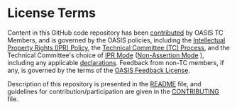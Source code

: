 # License Terms

Content in this GitHub code repository has been [contributed](https://www.oasis-open.org/policies-guidelines/ipr#def-contribution) by OASIS TC Members, and is 
governed by the OASIS policies, including the [Intellectual Property Rights (IPR) Policy](https://www.oasis-open.org/policies-guidelines/ipr), 
the [Technical Committee (TC) Process](https://www.oasis-open.org/policies-guidelines/tc-process), and the Technical Committee's choice of 
[IPR Mode](https://www.oasis-open.org/policies-guidelines/ipr#def-ipr-mode) ([Non-Assertion Mode](https://www.oasis-open.org/policies-guidelines/ipr##Non-Assertion-Mode) ), 
including any applicable [declarations](https://www.oasis-open.org/committees/openc2/ipr.php). Feedback from non-TC members, if any, 
is governed by the terms of the [OASIS Feedback License](https://www.oasis-open.org/policies-guidelines/ipr#appendixa"). 

Description of this repository is presented in the [README](https://github.com/oasis-tcs/openc2-ap-av/blob/main/README.md) file, and guidelines for 
contribution/participation are given in the [CONTRIBUTING](https://github.com/oasis-tcs/openc2-ap-av/blob/main/CONTRIBUTING.md) file.
